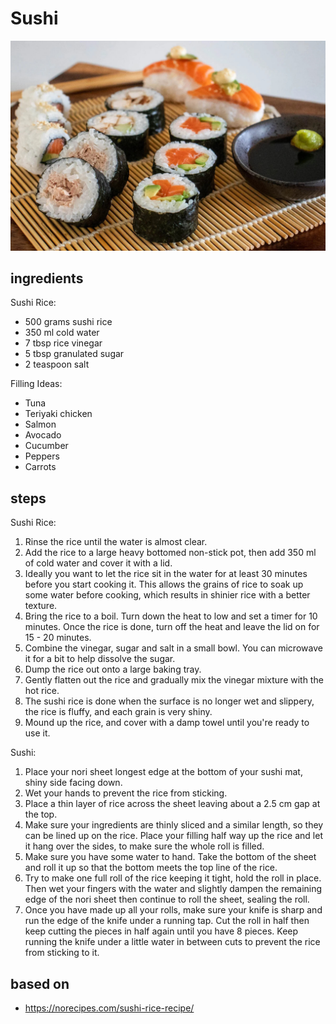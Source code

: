 # Sushi

![Sushi](images/sushi.jpg)

## ingredients

Sushi Rice:

- 500 grams sushi rice
- 350 ml cold water
- 7 tbsp rice vinegar
- 5 tbsp granulated sugar
- 2 teaspoon salt

Filling Ideas:

- Tuna
- Teriyaki chicken
- Salmon
- Avocado
- Cucumber
- Peppers
- Carrots

## steps

Sushi Rice:

1. Rinse the rice until the water is almost clear.
2. Add the rice to a large heavy bottomed non-stick pot, then add 350 ml of cold water and cover it with a lid.
3. Ideally you want to let the rice sit in the water for at least 30 minutes before you start cooking it. This allows the grains of rice to soak up some water before cooking, which results in shinier rice with a better texture.
4. Bring the rice to a boil. Turn down the heat to low and set a timer for 10 minutes. Once the rice is done, turn off the heat and leave the lid on for 15 - 20 minutes.
5. Combine the vinegar, sugar and salt in a small bowl. You can microwave it for a bit to help dissolve the sugar.
6. Dump the rice out onto a large baking tray.
7. Gently flatten out the rice and gradually mix the vinegar mixture with the hot rice.
8. The sushi rice is done when the surface is no longer wet and slippery, the rice is fluffy, and each grain is very shiny.
9. Mound up the rice, and cover with a damp towel until you're ready to use it.

Sushi:

1. Place your nori sheet longest edge at the bottom of your sushi mat, shiny side facing down.
2. Wet your hands to prevent the rice from sticking.
3. Place a thin layer of rice across the sheet leaving about a 2.5 cm gap at the top.
4. Make sure your ingredients are thinly sliced and a similar length, so they can be lined up on the rice. Place your filling half way up the rice and let it hang over the sides, to make sure the whole roll is filled.
5. Make sure you have some water to hand. Take the bottom of the sheet and roll it up so that the bottom meets the top line of the rice.
6. Try to make one full roll of the rice keeping it tight, hold the roll in place. Then wet your fingers with the water and slightly dampen the remaining edge of the nori sheet then continue to roll the sheet, sealing the roll.
7. Once you have made up all your rolls, make sure your knife is sharp and run the edge of the knife under a running tap. Cut the roll in half then keep cutting the pieces in half again until you have 8 pieces. Keep running the knife under a little water in between cuts to prevent the rice from sticking to it.

## based on

- https://norecipes.com/sushi-rice-recipe/
